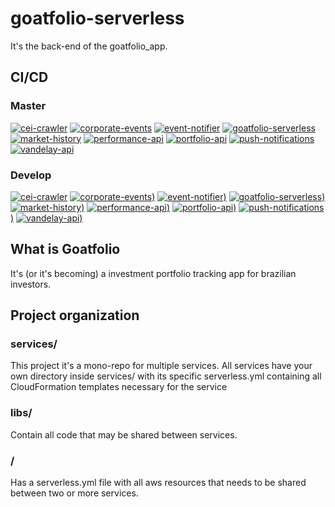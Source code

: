 # goatfolio-serverless

It's the back-end of the goatfolio_app.

## CI/CD
### Master
[![cei-crawler](https://github.com/victorclc/goatfolio-serverless/actions/workflows/cei-crawler.yml/badge.svg)](https://github.com/victorclc/goatfolio-serverless/actions/workflows/cei-crawler.yml)
[![corporate-events](https://github.com/victorclc/goatfolio-serverless/actions/workflows/corporate-events.yml/badge.svg)](https://github.com/victorclc/goatfolio-serverless/actions/workflows/corporate-events.yml)
[![event-notifier](https://github.com/victorclc/goatfolio-serverless/actions/workflows/event-notifier.yml/badge.svg)](https://github.com/victorclc/goatfolio-serverless/actions/workflows/event-notifier.yml)
[![goatfolio-serverless](https://github.com/victorclc/goatfolio-serverless/actions/workflows/goatfolio-serverless.yml/badge.svg)](https://github.com/victorclc/goatfolio-serverless/actions/workflows/goatfolio-serverless.yml)
[![market-history](https://github.com/victorclc/goatfolio-serverless/actions/workflows/market-history.yml/badge.svg)](https://github.com/victorclc/goatfolio-serverless/actions/workflows/market-history.yml)
[![performance-api](https://github.com/victorclc/goatfolio-serverless/actions/workflows/performance-api.yml/badge.svg)](https://github.com/victorclc/goatfolio-serverless/actions/workflows/performance-api.yml)
[![portfolio-api](https://github.com/victorclc/goatfolio-serverless/actions/workflows/portfolio-api.yml/badge.svg)](https://github.com/victorclc/goatfolio-serverless/actions/workflows/portfolio-api.yml)
[![push-notifications](https://github.com/victorclc/goatfolio-serverless/actions/workflows/push-notifications.yml/badge.svg)](https://github.com/victorclc/goatfolio-serverless/actions/workflows/push-notifications.yml)
[![vandelay-api](https://github.com/victorclc/goatfolio-serverless/actions/workflows/vandelay-api.yml/badge.svg)](https://github.com/victorclc/goatfolio-serverless/actions/workflows/vandelay-api.yml)

### Develop
[![cei-crawler](https://github.com/victorclc/goatfolio-serverless/actions/workflows/cei-crawler.yml/badge.svg?branch=develop)](https://github.com/victorclc/goatfolio-serverless/actions/workflows/cei-crawler.yml)
[![corporate-events](https://github.com/victorclc/goatfolio-serverless/actions/workflows/corporate-events.yml/badge.svg?branch=develop))](https://github.com/victorclc/goatfolio-serverless/actions/workflows/corporate-events.yml)
[![event-notifier](https://github.com/victorclc/goatfolio-serverless/actions/workflows/event-notifier.yml/badge.svg?branch=develop))](https://github.com/victorclc/goatfolio-serverless/actions/workflows/event-notifier.yml)
[![goatfolio-serverless](https://github.com/victorclc/goatfolio-serverless/actions/workflows/goatfolio-serverless.yml/badge.svg?branch=develop))](https://github.com/victorclc/goatfolio-serverless/actions/workflows/goatfolio-serverless.yml)
[![market-history](https://github.com/victorclc/goatfolio-serverless/actions/workflows/market-history.yml/badge.svg?branch=develop))](https://github.com/victorclc/goatfolio-serverless/actions/workflows/market-history.yml)
[![performance-api](https://github.com/victorclc/goatfolio-serverless/actions/workflows/performance-api.yml/badge.svg?branch=develop))](https://github.com/victorclc/goatfolio-serverless/actions/workflows/performance-api.yml)
[![portfolio-api](https://github.com/victorclc/goatfolio-serverless/actions/workflows/portfolio-api.yml/badge.svg?branch=develop))](https://github.com/victorclc/goatfolio-serverless/actions/workflows/portfolio-api.yml)
[![push-notifications](https://github.com/victorclc/goatfolio-serverless/actions/workflows/push-notifications.yml/badge.svg?branch=develop))](https://github.com/victorclc/goatfolio-serverless/actions/workflows/push-notifications.yml)
[![vandelay-api](https://github.com/victorclc/goatfolio-serverless/actions/workflows/vandelay-api.yml/badge.svg?branch=develop))](https://github.com/victorclc/goatfolio-serverless/actions/workflows/vandelay-api.yml)

## What is Goatfolio

It's (or it's becoming) a investment portfolio tracking app for brazilian investors.

## Project organization

### services/

This project it's a mono-repo for multiple services. All services have your own directory inside services/ with its specific serverless.yml containing all CloudFormation templates necessary for the service

### libs/

Contain all code that may be shared between services.

### /

Has a serverless.yml file with all aws resources that needs to be shared between two or more services.
